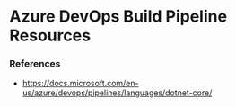 
Azure DevOps Build Pipeline Resources
====

### References
* https://docs.microsoft.com/en-us/azure/devops/pipelines/languages/dotnet-core/


